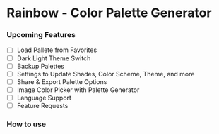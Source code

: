 # Rainbow - Color Palette Generator

### Upcoming Features

- [ ] Load Pallete from Favorites
- [ ] Dark Light Theme Switch
- [ ] Backup Palettes
- [ ] Settings to Update Shades, Color Scheme, Theme, and more
- [ ] Share & Export Palette Options
- [ ] Image Color Picker with Palette Generator
- [ ] Language Support
- [ ] Feature Requests

### How to use
